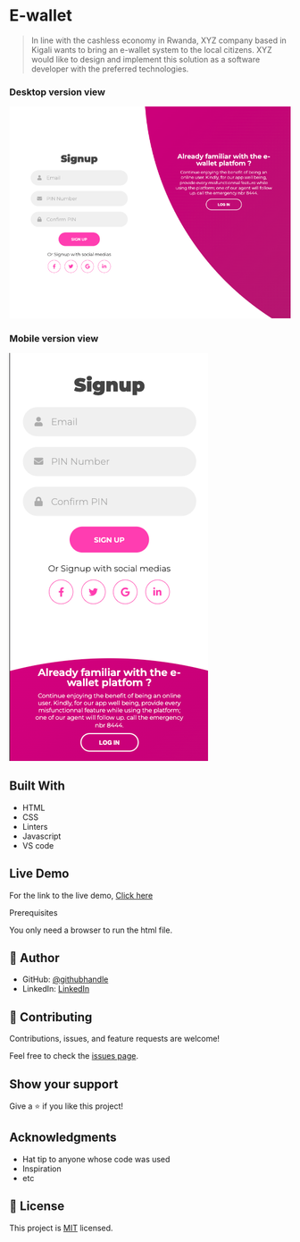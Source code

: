 # E-wallet

> In line with the cashless economy in Rwanda, XYZ company based in Kigali wants to bring an
e-wallet system to the local citizens. XYZ would like to design and implement this solution
as a software developer with the preferred technologies.

### Desktop version view
![screenshot](./src/assets/desktopview.png)

### Mobile version view
![screenshot](./src/assets/mobileview.png)

## Built With

- HTML
- CSS
- Linters
- Javascript
- VS code

## Live Demo

For the link to the live demo, [Click here]()

Prerequisites

You only need a browser to run the html file.


## 👤 Author

- GitHub: [@githubhandle](https://github.com/keza681)
- LinkedIn: [LinkedIn](https://www.linkedin.com/in/linda-keza/)

## 🤝 Contributing

Contributions, issues, and feature requests are welcome!

Feel free to check the [issues page](https://github.com/keza681/E-wallet/issues/new).

## Show your support

Give a ⭐️ if you like this project!

## Acknowledgments

- Hat tip to anyone whose code was used
- Inspiration
- etc

## 📝 License

This project is [MIT](./LICENSE) licensed.